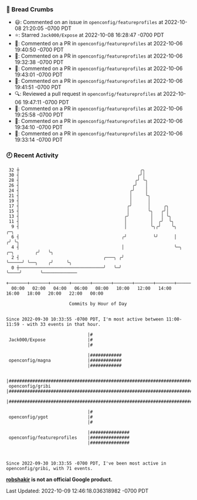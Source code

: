 ### 🍞 Bread Crumbs

 * 😃: Commented on an issue in `openconfig/featureprofiles` at 2022-10-08 21:20:05 -0700 PDT
 * ⭐️: Starred `Jack000/Expose` at 2022-10-08 16:28:47 -0700 PDT
 * 💬: Commented on a PR in  `openconfig/featureprofiles` at 2022-10-06 19:40:50 -0700 PDT
 * 💬: Commented on a PR in  `openconfig/featureprofiles` at 2022-10-06 19:32:38 -0700 PDT
 * 💬: Commented on a PR in  `openconfig/featureprofiles` at 2022-10-06 19:43:01 -0700 PDT
 * 💬: Commented on a PR in  `openconfig/featureprofiles` at 2022-10-06 19:41:51 -0700 PDT
 * 🔍: Reviewed a pull request in  `openconfig/featureprofiles` at 2022-10-06 19:47:11 -0700 PDT
 * 💬: Commented on a PR in  `openconfig/featureprofiles` at 2022-10-06 19:25:58 -0700 PDT
 * 💬: Commented on a PR in  `openconfig/featureprofiles` at 2022-10-06 19:34:10 -0700 PDT
 * 💬: Commented on a PR in  `openconfig/featureprofiles` at 2022-10-06 19:33:14 -0700 PDT

### 🕘 Recent Activity
```
 32 ┼                                              ╭╮
 30 ┤                                             ╭╯│
 28 ┤                                            ╭╯ ╰╮
 26 ┤                                           ╭╯   │
 24 ┤                                          ╭╯    │
 21 ┤                                          │     ╰╮
 19 ┤                                          │      │
 17 ┤                                         ╭╯      │     ╭╮
 15 ┤                                         │       ╰╮   ╭╯│
 13 ┤                                        ╭╯        │   │ ╰╮
 11 ┤                                        │         │  ╭╯  ╰╮
  9 ┤                                        │         ╰╮╭╯    ╰╮                    ╭─╮
  6 ┤                                       ╭╯          ╰╯      │                   ╭╯ ╰╮
  4 ┤                                       │                   ╰─╮     ╭─╮        ╭╯   ╰╮
  2 ┤                                ╭───╮ ╭╯                     ╰─────╯ ╰──╮    ╭╯     ╰╮
  0 ┼────────────────────────────────╯   ╰─╯                                 ╰────╯       ╰─────────────
    +───────+───────+───────+───────+───────+───────+───────+───────+───────+───────+───────+───────+────
  00:00   02:00   04:00   06:00   08:00   10:00   12:00   14:00   16:00   18:00   20:00   22:00   00:00   

						Commits by Hour of Day


Since 2022-09-30 10:33:55 -0700 PDT, I'm most active between 11:00-11:59 - with 33 events in that hour.

```



```
                               |#
 Jack000/Expose                |#
                               |#

                               |############
 openconfig/magna              |############
                               |############

                               |#######################################################################
 openconfig/gribi              |#######################################################################
                               |#######################################################################

                               |#
 openconfig/ygot               |#
                               |#

                               |###############
 openconfig/featureprofiles    |###############
                               |###############



Since 2022-09-30 10:33:55 -0700 PDT, I've been most active in openconfig/gribi, with 71 events.

```
**[robshakir](mailto:robjs@google.com) is not an official Google product.**  


Last Updated: 2022-10-09 12:46:18.036318982 -0700 PDT
